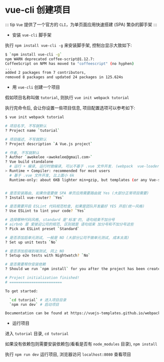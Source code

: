 # vue-cli 创建项目

::: tip
`Vue` 提供了一个官方的 `CLI`，为单页面应用快速搭建 (SPA) 繁杂的脚手架
:::

- 安装 `vue-cli` 脚手架

执行 `npm install vue-cli -g` 来安装脚手架, 控制台显示大致如下:

```bash {1}
$ `npm install vue-cli -g`
npm WARN deprecated coffee-script@1.12.7:
CoffeeScript on NPM has moved to "coffeescript" (no hyphen)
...
added 2 packages from 7 contributors,
removed 8 packages and updated 24 packages in 125.624s
```

- 用 `vue-cli` 创建一个项目

假如项目名称叫做 `tutorial`, 则执行 `vue init webpack tutorial`

执行完命令后, 会让你设置一些项目信息, 项目配置选项可以参考如下:

```bash
$ vue init webpack tutorial

# 项目名字, 不写就默认
? Project name `tutorial`

# 项目描述, 不写就默认
? Project description `A Vue.js project`

# 作者, 不写就默认
? Author `awokelee <awokelee@gmail.com>`
? Vue build standalone
  # 运行 + 编译, 运行时做编译, 可以不基于 .vue 文件开发. (webpack  vue-loader 编译模版)
> Runtime + Compiler: recommended for most users
  # 基于 .vue 文件开发, 比上面小 6k
  Runtime-only: about 6KB lighter min+gzip, but templates (or any Vue-specific HTML) are ONLY allowed in .vue files - r ender functions are required elsewhere


# 是否安装路由, 如果你是要做 SPA 单页应用需要路由就 Yes (大部分正常项目需要)
? Install vue-router? `Yes`

# 是否需要开启 ESLint 代码规范检查, 如果是团队开发最好 YES 开启(统一风格)
? Use ESLint to lint your code? `Yes`

# 选择哪种代码风格, standard 是'标准'的, 语句结束不加分号
# airbnb 是 爱彼迎公司的规范, 区别就是 语句结束 加分号和不加分号这些
? Pick an ESLint preset `Standard`

# 是否添加启单元测试, 一般是 NO (大部分公司不做单元测试, 成本太高)
? Set up unit tests `No`

# 是否添加启端到端测试, 同上 NO
? Setup e2e tests with Nightwatch? `No`

# 是否需要帮你安装依赖
? Should we run `npm install` for you after the project has been created?

# Project initialization finished!
# ========================

To get started:

  `cd tutorial` # 进入项目目录
  `npm run dev` # 启动项目

Documentation can be found at https://vuejs-templates.github.io/webpack
```

- 运行项目

进入 `tutorial` 目录, `cd tutorial`

如果没有依赖包则需要安装依赖包(看看是否有 `node_modules` 目录), `npm install`

执行 `npm run dev` 运行项目, 浏览器访问 `localhost:8080` 查看项目